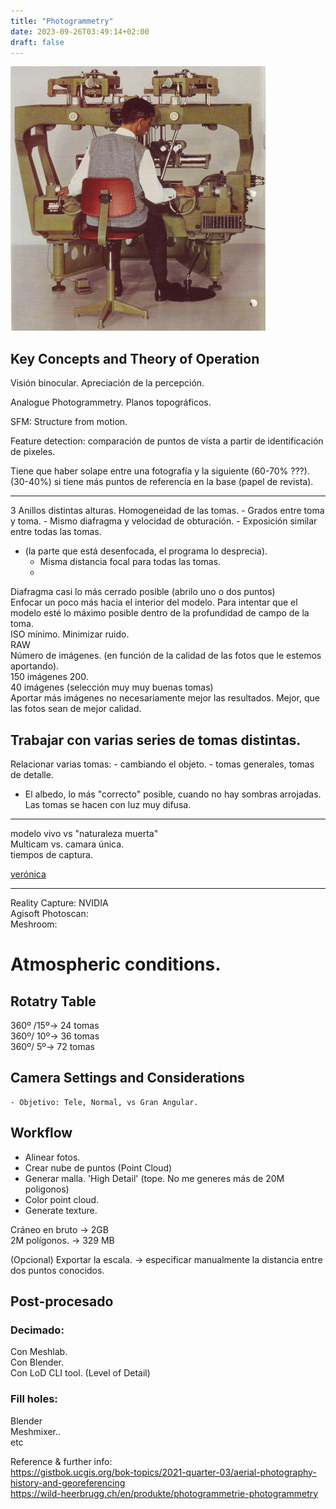 ```yaml
---
title: "Photogrammetry"
date: 2023-09-26T03:49:14+02:00
draft: false
---
```


![wilda7](images/wilda7.png)


## Key Concepts and Theory of Operation

Visión binocular. Apreciación de la percepción.

Analogue Photogrammetry. Planos topográficos.

SFM: Structure from motion.

Feature detection: comparación de puntos de vista a partir de identificación de pixeles.

Tiene que haber solape entre una fotografía y la siguiente (60-70% ???).
(30-40%) si tiene más puntos de referencia en la base (papel de revista).



---
3 Anillos distintas alturas.
Homogeneidad de las tomas.
	- Grados entre toma y toma.
	- Mismo diafragma y velocidad de obturación.
	- Exposición similar entre todas las tomas.
- (la parte que está desenfocada, el programa lo desprecia).
	- Misma distancia focal para todas las tomas.
	- 
Diafragma casi lo más cerrado posible (abrilo uno o dos puntos)  
Enfocar un poco más hacia el interior del modelo. Para intentar que el modelo esté lo máximo posible dentro de la profundidad de campo de la toma.  
ISO mínimo. Minimizar ruido.  
RAW  
Número de imágenes. (en función de la calidad de las fotos que le estemos aportando).  
150 imágenes 200.  
40 imágenes (selección muy muy buenas tomas)  
Aportar más imágenes no necesariamente mejor las resultados. Mejor, que las fotos sean de mejor calidad.  

## Trabajar con varias series de tomas distintas.
Relacionar varias tomas:
	- cambiando el objeto.
	- tomas generales, tomas de detalle.

- El albedo, lo más "correcto" posible, cuando no hay sombras arrojadas. Las tomas se hacen con luz muy difusa.

----
modelo vivo vs "naturaleza muerta"  
Multicam vs. camara única.  
tiempos de captura.  

[verónica](https://www.factum-arte.com/pag/714/The-Veronica-Chorographic-Scanner)

-------
Reality Capture: NVIDIA  
Agisoft Photoscan:   
Meshroom:   


# Atmospheric conditions.


## Rotatry Table

360º /15º-> 24 tomas  
360º/ 10º-> 36 tomas  
360º/  5º-> 72 tomas  

## Camera Settings and Considerations

	- Objetivo: Tele, Normal, vs Gran Angular.

## Workflow

- Alinear fotos.
- Crear nube de puntos (Point Cloud)
- Generar malla.
	'High Detail' (tope. No me generes más de 20M poligonos)
- Color point cloud.
- Generate texture.

Cráneo en bruto	-> 2GB  
2M polígonos.	-> 329 MB  

(Opcional)
Exportar la escala. -> especificar manualmente la distancia entre dos puntos conocidos.

## Post-procesado
### Decimado:  
 Con Meshlab.  
 Con Blender.  
 Con LoD CLI tool. (Level of Detail)  

### Fill holes:
 Blender  
 Meshmixer..  
 etc  

Reference & further info:  
https://gistbok.ucgis.org/bok-topics/2021-quarter-03/aerial-photography-history-and-georeferencing  
https://wild-heerbrugg.ch/en/produkte/photogrammetrie-photogrammetry
